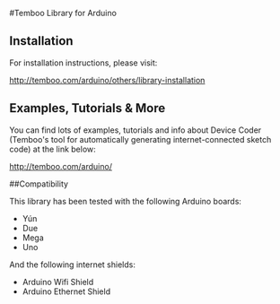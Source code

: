 #Temboo Library for Arduino

## Installation

For installation instructions, please visit: 

http://temboo.com/arduino/others/library-installation

## Examples, Tutorials & More

You can find lots of examples, tutorials and info about Device Coder (Temboo's tool for automatically generating internet-connected sketch code) at the link below:

http://temboo.com/arduino/

##Compatibility   

This library has been tested with the following Arduino boards: 

* Yún
* Due
* Mega
* Uno

And the following internet shields: 

* Arduino Wifi Shield 
* Arduino Ethernet Shield 
